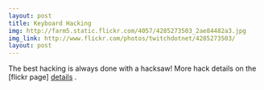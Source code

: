 ```yaml
---
layout: post
title: Keyboard Hacking 
img: http://farm5.static.flickr.com/4057/4285273503_2ae84482a3.jpg 
img_link: http://www.flickr.com/photos/twitchdotnet/4285273503/ 
layout: post
---
```

The best hacking is always done with a hacksaw! More hack details on the [flickr page] [details] .

  [details]: http://www.flickr.com/photos/twitchdotnet/4285273503/